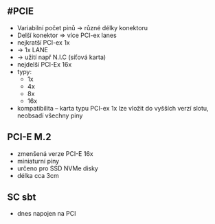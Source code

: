 #PCIE
---
- Variabilní počet pinů -> různé délky konektoru
- Delší konektor => více PCI-ex lanes
- nejkratší PCI-ex 1x 
- -> 1x LANE
- -> užití např N.I.C (síťová karta)
- nejdelší PCI-Ex 16x
- typy: 
	- 1x
	- 4x
	- 8x
	- 16x
- kompatibilita – karta typu PCI-ex 1x lze vložit do vyšších verzí slotu, neobsadí všechny piny
## PCI-E M.2
- zmenšená verze PCI-E 16x
- miniaturní piny
- určeno pro SSD NVMe disky
- délka cca 3cm
## SC sbt 
- dnes napojen na PCI